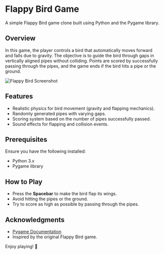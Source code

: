 # Flappy Bird Game

A simple Flappy Bird game clone built using Python and the Pygame library.

## Overview
In this game, the player controls a bird that automatically moves forward and falls due to gravity. The objective is to guide the bird through gaps in vertically aligned pipes without colliding. Points are scored by successfully passing through the pipes, and the game ends if the bird hits a pipe or the ground.

![Flappy Bird Screenshot](path/to/screenshot.png)

## Features
- Realistic physics for bird movement (gravity and flapping mechanics).
- Randomly generated pipes with varying gaps.
- Scoring system based on the number of pipes successfully passed.
- Sound effects for flapping and collision events.

## Prerequisites
Ensure you have the following installed:

- Python 3.x
- Pygame library

## How to Play
- Press the **Spacebar** to make the bird flap its wings.
- Avoid hitting the pipes or the ground.
- Try to score as high as possible by passing through the pipes.

## Acknowledgments
- [Pygame Documentation](https://www.pygame.org/docs/)
- Inspired by the original Flappy Bird game.

Enjoy playing! 🚀
